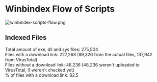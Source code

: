 # Winbindex Flow of Scripts

![winbindex-scripts-flow.png](winbindex-scripts-flow.png)

## Indexed Files

<!--FileStats-->
Total amount of exe, dll and sys files: 275,504  
Files with a download link: 227,268 (89,326 from the actual files, 137,942 from VirusTotal)  
Files without a download link: 48,236 (48,236 weren't uploaded to VirusTotal, 0 weren't checked yet)  
% of files with a download link: 82.5  
<!--/FileStats-->

